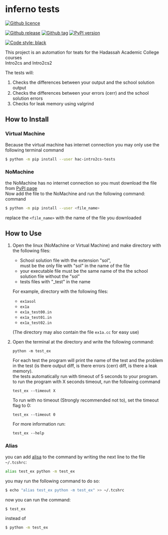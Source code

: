 # inferno tests #
[![Github licence](https://img.shields.io/github/license/hodvak/inferno_tests)](https://github.com/hodvak/inferno_tests/blob/master/LICENSE)

[![Github release](https://badgen.net/github/release/hodvak/inferno_tests)](https://github.com/hodvak/inferno_tests/releases/latest)
[![Github tag](https://badgen.net/github/tag/hodvak/inferno_tests)](https://github.com/hodvak/inferno_tests/tags/)
[![PyPI version](https://img.shields.io/pypi/v/hac-intro2cs-tests)](https://pypi.org/project/hac-intro2cs-tests/)

[![Code style: black](https://img.shields.io/badge/code%20style-black-000000.svg)](https://github.com/psf/black)

This project is an automation for teats for the Hadassah Academic College courses  
Intro2cs and Intro2cs2 

The tests will:
1. Checks the differences between your output and the school solution output
2. Checks the differences between your errors (cerr) and the school solution errors
3. Checks for leak memory using valgrind

## How to Install ##
### Virtual Machine ###
Because the virtual machine has internet connection you may only use the following terminal command
```sh
$ python -m pip install --user hac-intro2cs-tests
``` 
### NoMachine ###
the NoMachine has no internet connection so you must download the file from [PyPI page](https://pypi.org/project/hac-intro2cs-tests/#files)  
Now add the file to the NoMachine and run the following command: 
 command
```sh
$ python -m pip install --user <file_name>
``` 
replace the `<file_name>` with the name of the file you downloaded

## How to Use ##
1. Open the linux (NoMachine or Virtual Machine) and make directory with the following files:
   * School solution file with the extension "sol",  
     must be the only file with "sol" in the name of the file
   * your executable file must be the same name of the the school solution file without the "sol"
   * tests files with "\_test" in the name  
   
   For example, directory with the following files:
   * `ex1asol`
   * `ex1a`
   * `ex1a_test00.in`
   * `ex1a_test01.in`
   * `ex1a_test02.in`  
   
   (The directory may also contain the file `ex1a.cc` for easy use)
   
2. Open the terminal at the directory and write the following command:  
   ```console
   python -m test_ex
   ```
   For each test the program will print the name of the test and the problem in the test (is there output diff, is there errors (cerr) diff, is there a leak memory).  
   the tests automatically run with timeout of 5 seconds to your program.  
   to run the program with X seconds timeout, run the following command
   ```console
   test_ex --timeout X
   ```
   To run with no timeout (Strongly recommended not to), set the timeout flag to 0:
   ```console
   test_ex --timeout 0
   ```
   For more information run:
   ```console
   test_ex --help
   ```
### Alias ###
you can add [alisa](https://www.tecmint.com/create-alias-in-linux/) to the command by writing the next line to the file `~/.tcshrc`:
```sh
alias test_ex python -m test_ex
``` 
you may run the following command to do so:
```sh
$ echo "alias test_ex python -m test_ex" >> ~/.tcshrc
```

now you can run the command:
```sh
$ test_ex
``` 
instead of 
```sh
$ python -m test_ex
``` 
